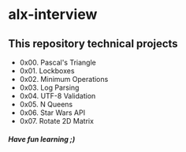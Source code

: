# alx-interview
## This repository technical projects
* 0x00. Pascal's Triangle
* 0x01. Lockboxes
* 0x02. Minimum Operations
* 0x03. Log Parsing
* 0x04. UTF-8 Validation
* 0x05. N Queens
* 0x06. Star Wars API
* 0x07. Rotate 2D Matrix
##### Have fun learning ;)
